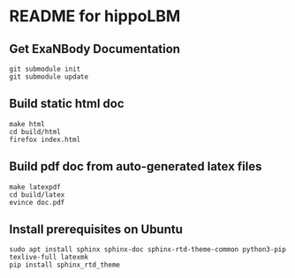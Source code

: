 # README for hippoLBM

## Get ExaNBody Documentation

```
git submodule init
git submodule update
```

## Build static html doc

```
make html
cd build/html
firefox index.html
```

## Build pdf doc from auto-generated latex files 

```
make latexpdf
cd build/latex
evince doc.pdf
```

## Install prerequisites on Ubuntu

```
sudo apt install sphinx sphinx-doc sphinx-rtd-theme-common python3-pip texlive-full latexmk
pip install sphinx_rtd_theme
```
